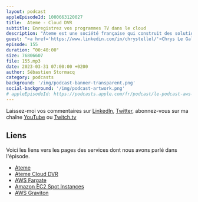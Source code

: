 ```yaml
---
layout: podcast
appleEpisodeId: 1000663120027
title:  Ateme - Cloud DVR
subtitle: Enregistrez vos programmes TV dans le cloud
description: "Ateme est une société française qui construit des solutions vidéos pour les chaînes de télé et les opérateurs telco. Une de leurs solutions est un enregistreur de flux vidéos dans le cloud. La fameuse fonction 'Enregistrer' de vos boxes - quand votre opérateur utilise les solutions d'Ateme - enregistre les programmes télé sur S3. Dans cet épisode, nous parlons de l'architecture de cette solution, comment ca marche sous le capot. Spoiler alerte : nous parlons de Kubernetes (un peu), de Amazon S3 (beaucoup) et d'infrastructure as code."
guest: "<a href='https://www.linkedin.com/in/chrystellel/'>Chrys Le Gall</a>, Lead Cloud Solution Architect et <a href='https://www.linkedin.com/in/julesmermethusson/'>Jules Mermet-Husson</a>, Cloud Solution Architect, tous deux chez Ateme."
episode: 155
duration: “00:40:00"
size: 76806607
file: 155.mp3
date: 2023-03-31 07:00:00 +0200
author: Sébastien Stormacq
category: podcasts
background: '/img/podcast-banner-transparent.png'
social-background: '/img/podcast-artwork.png'
# appleEpisodeId: https://podcasts.apple.com/fr/podcast/le-podcast-aws-en-français/id1452118442
---
```


Laissez-moi vos commentaires sur [LinkedIn](https://www.linkedin.com/in/sebastienstormacq/), [Twitter](https://twitter.com/sebsto), abonnez-vous sur ma chaîne [YouTube](https://www.youtube.com/sebsto) ou [Twitch.tv](https://www.twitch.tv/sebAWS)

## Liens

Voici les liens vers les pages des services dont nous avons parlé dans l'épisode.

- [Ateme](https://www.ateme.com/)
- [Ateme Cloud DVR](https://www.ateme.com/how-we-help-cloud-dvr-solutions/)
- [AWS Fargate](https://aws.amazon.com/fargate/getting-started/?nc=sn&loc=3)
- [Amazon EC2 Spot Instances](https://aws.amazon.com/ec2/spot/getting-started/)
- [AWS Graviton](https://aws.amazon.com/ec2/graviton/)
